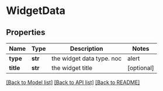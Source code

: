 # WidgetData

## Properties
Name | Type | Description | Notes
------------ | ------------- | ------------- | -------------
**type** | **str** | the widget data type. noc|alert|batchjob|gmap|netflow|netflowGroup|bigNumber|serviceNOC|gauge|pieChart|table|deviceNOC|deviceSLA|serviceSLA|dynamicTable|graph|savedMap | [optional] 
**title** | **str** | the widget title | [optional] 

[[Back to Model list]](../README.md#documentation-for-models) [[Back to API list]](../README.md#documentation-for-api-endpoints) [[Back to README]](../README.md)


